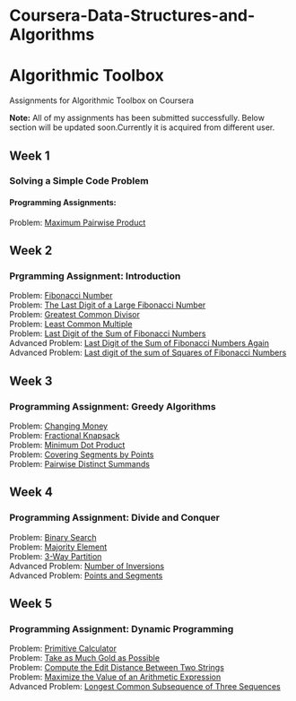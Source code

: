 # Coursera-Data-Structures-and-Algorithms
# Algorithmic Toolbox
Assignments for Algorithmic Toolbox on Coursera </br>

<strong>Note:</strong> All of my assignments has been submitted successfully. Below section will be updated soon.Currently it is acquired from different user.

## Week 1

### Solving a Simple Code Problem
#### Programming Assignments:
Problem: [Maximum Pairwise Product](https://github.com/vivekrunwal/Coursera-Data-Structures-and-Algorithms/blob/master/Algorithmic-Toolbox/Week%201/Maximum-Pairwise-Product.cpp)</br>

## Week 2
###  Prgramming Assignment: Introduction
Problem: [Fibonacci Number](https://github.com/vivekrunwal/Coursera-Data-Structures-and-Algorithms/blob/master/Algorithmic-Toolbox/Week%201/Fibonacci%20Number.cpp) </br>
Problem: [The Last Digit of a Large Fibonacci Number](https://github.com/akueisara/algorithmic-toolbox/tree/master/week%202/fibonacci_last_digit) </br>
Problem: [Greatest Common Divisor](https://github.com/vivekrunwal/Coursera-Data-Structures-and-Algorithms/blob/master/Algorithmic-Toolbox/Week%201/gcd.cpp) </br>
Problem: [Least Common Multiple](https://github.com/vivekrunwal/Coursera-Data-Structures-and-Algorithms/blob/master/Algorithmic-Toolbox/Week%201/LCM.cpp) </br>
Problem: [Last Digit of the Sum of Fibonacci Numbers](https://github.com/vivekrunwal/Coursera-Data-Structures-and-Algorithms/blob/master/Algorithmic-Toolbox/Week%201/Last%20Digit%20of%20the%20Sum%20of%20Fibonacci%20Numbers.cpp) </br>
Advanced Problem: [Last Digit of the Sum of Fibonacci Numbers Again](https://github.com/vivekrunwal/Coursera-Data-Structures-and-Algorithms/blob/master/Algorithmic-Toolbox/Week%201/Last%20Digit%20of%20the%20Sum%20of%20Fibonacci%20Numbers%20Again.cpp)</br>
Advanced Problem: [Last digit of the sum of Squares of  Fibonacci Numbers](https://github.com/vivekrunwal/Coursera-Data-Structures-and-Algorithms/blob/master/Algorithmic-Toolbox/Week%201/Last%20digit%20of%20the%20Sum%20of%20Squares%20%20of%20Fibonacci%20Numbers.cpp)</br>

## Week 3
###  Programming Assignment: Greedy Algorithms
Problem: [Changing Money](https://github.com/akueisara/algorithmic-toolbox/tree/master/week%203/change) </br>
Problem: [Fractional Knapsack](https://github.com/akueisara/algorithmic-toolbox/tree/master/week%203/fractional_knapsack) </br>
Problem: [Minimum Dot Product](https://github.com/akueisara/algorithmic-toolbox/tree/master/week%203/dot_product) </br>
Problem: [Covering Segments by Points](https://github.com/akueisara/algorithmic-toolbox/tree/master/week%203/covering_segments) </br>
Problem: [Pairwise Distinct Summands](https://github.com/akueisara/algorithmic-toolbox/tree/master/week%203/different_summands) </br>

## Week 4
###  Programming Assignment: Divide and Conquer
Problem: [Binary Search](https://github.com/akueisara/algorithmic-toolbox/tree/master/week%204/binary_search) </br>
Problem: [Majority Element](https://github.com/akueisara/algorithmic-toolbox/tree/master/week%204/majority_element) </br>
Problem: [3-Way Partition](https://github.com/akueisara/algorithmic-toolbox/tree/master/week%204/sorting) </br>
Advanced Problem: [Number of Inversions](https://github.com/akueisara/algorithmic-toolbox/tree/master/week%204/inversions) </br>
Advanced Problem: [Points and Segments](https://github.com/akueisara/algorithmic-toolbox/tree/master/week%204/points_and_segments) </br>

## Week 5
### Programming Assignment: Dynamic Programming
Problem: [Primitive Calculator](https://github.com/akueisara/algorithmic-toolbox/tree/master/week%205/primitive_calculator) </br>
Problem: [Take as Much Gold as Possible](https://github.com/akueisara/algorithmic-toolbox/tree/master/week%205/knapsack) </br>
Problem: [Compute the Edit Distance Between Two Strings](https://github.com/akueisara/algorithmic-toolbox/tree/master/week%205/edit_distance) </br>
Problem: [Maximize the Value of an Arithmetic Expression](https://github.com/akueisara/algorithmic-toolbox/tree/master/week%205/placing_parentheses) </br>
Advanced Problem: [Longest Common Subsequence of Three Sequences](https://github.com/akueisara/algorithmic-toolbox/tree/master/week%205/lcs3) </br>
